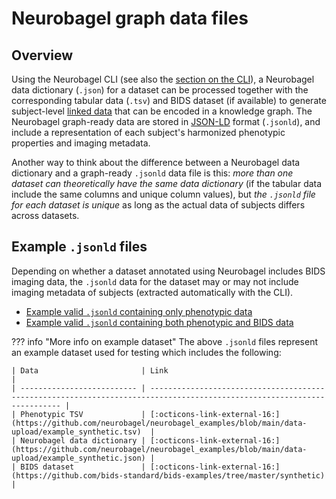 # Neurobagel graph data files

## Overview
Using the Neurobagel CLI (see also the [section on the CLI](cli.md)), 
a Neurobagel data dictionary (`.json`) for a dataset can be processed together with the corresponding tabular data (`.tsv`) and BIDS dataset (if available) to generate subject-level [linked data](https://www.w3.org/wiki/LinkedData) that can be encoded in a knowledge graph. 
The Neurobagel graph-ready data are stored in [JSON-LD](https://json-ld.org/) format (`.jsonld`), 
and include a representation of each subject's harmonized phenotypic properties and imaging metadata.

Another way to think about the difference between a Neurobagel data dictionary and a graph-ready `.jsonld` data file is this: 
_more than one dataset can theoretically have the same data dictionary_ (if the tabular data include the same columns and unique column values), 
but _the `.jsonld` file for each dataset is unique_ as long as the actual data of subjects differs across datasets.

## Example `.jsonld` files

Depending on whether a dataset annotated using Neurobagel includes BIDS imaging data, 
the `.jsonld` data for the dataset may or may not include imaging metadata of subjects (extracted automatically with the CLI).

- [Example valid `.jsonld` containing only phenotypic data](https://github.com/neurobagel/neurobagel_examples/blob/main/data-upload/example_synthetic.jsonld)
- [Example valid `.jsonld` containing both phenotypic and BIDS data](https://github.com/neurobagel/neurobagel_examples/blob/main/data-upload/pheno-bids-output/example_synthetic_pheno-bids.jsonld)

??? info "More info on example dataset"
    The above `.jsonld` files represent an example dataset used for testing which includes the following:

    | Data                       | Link                                                                                                                     |
    | -------------------------- | ------------------------------------------------------------------------------------------------------------------------ |
    | Phenotypic TSV             | [:octicons-link-external-16:](https://github.com/neurobagel/neurobagel_examples/blob/main/data-upload/example_synthetic.tsv)  |
    | Neurobagel data dictionary | [:octicons-link-external-16:](https://github.com/neurobagel/neurobagel_examples/blob/main/data-upload/example_synthetic.json) |
    | BIDS dataset               | [:octicons-link-external-16:](https://github.com/bids-standard/bids-examples/tree/master/synthetic)                      |
